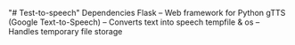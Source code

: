 "# Test-to-speech" 
 Dependencies
Flask – Web framework for Python
gTTS (Google Text-to-Speech) – Converts text into speech
tempfile & os – Handles temporary file storage
